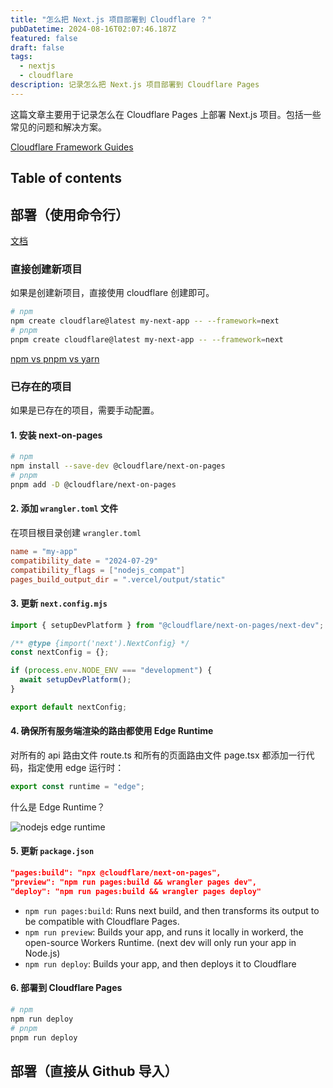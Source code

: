 ```yaml
---
title: "怎么把 Next.js 项目部署到 Cloudflare ？"
pubDatetime: 2024-08-16T02:07:46.187Z
featured: false
draft: false
tags:
  - nextjs
  - cloudflare
description: 记录怎么把 Next.js 项目部署到 Cloudflare Pages
---
```


这篇文章主要用于记录怎么在 Cloudflare Pages 上部署 Next.js 项目。包括一些常见的问题和解决方案。

[Cloudflare Framework Guides](https://developers.cloudflare.com/pages/framework-guides/nextjs/ssr/)

## Table of contents

## 部署（使用命令行）

[文档](https://developers.cloudflare.com/pages/framework-guides/nextjs/ssr/get-started/)

### 直接创建新项目

如果是创建新项目，直接使用 cloudflare 创建即可。

```bash
# npm
npm create cloudflare@latest my-next-app -- --framework=next
# pnpm
pnpm create cloudflare@latest my-next-app -- --framework=next
```
[npm vs pnpm vs yarn](/posts/npm-pnpm-yarn-diferences-and-commands)

### 已存在的项目

如果是已存在的项目，需要手动配置。

#### 1. 安装 next-on-pages

```bash
# npm
npm install --save-dev @cloudflare/next-on-pages
# pnpm
pnpm add -D @cloudflare/next-on-pages
```

#### 2. 添加 `wrangler.toml` 文件

在项目根目录创建 `wrangler.toml`

```toml
name = "my-app"
compatibility_date = "2024-07-29"
compatibility_flags = ["nodejs_compat"]
pages_build_output_dir = ".vercel/output/static"
```

#### 3. 更新 `next.config.mjs`

```js
import { setupDevPlatform } from "@cloudflare/next-on-pages/next-dev";

/** @type {import('next').NextConfig} */
const nextConfig = {};

if (process.env.NODE_ENV === "development") {
  await setupDevPlatform();
}

export default nextConfig;
```

#### 4. 确保所有服务端渲染的路由都使用 Edge Runtime

对所有的 api 路由文件 route.ts 和所有的页面路由文件 page.tsx 都添加一行代码，指定使用 edge 运行时：

```js
export const runtime = "edge";
```

什么是 Edge Runtime？

![nodejs edge runtime](@assets/images/nodejs-edge-runtime.jpg)

#### 5. 更新 `package.json`

```json
"pages:build": "npx @cloudflare/next-on-pages",
"preview": "npm run pages:build && wrangler pages dev",
"deploy": "npm run pages:build && wrangler pages deploy"
```

* `npm run pages:build`: Runs next build, and then transforms its output to be compatible with Cloudflare Pages.
* `npm run preview`: Builds your app, and runs it locally in workerd, the open-source Workers Runtime. (next dev will only run your app in Node.js)
* `npm run deploy`: Builds your app, and then deploys it to Cloudflare

#### 6. 部署到 Cloudflare Pages

```bash
# npm
npm run deploy
# pnpm
pnpm run deploy
```
## 部署（直接从 Github 导入）
